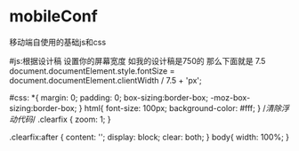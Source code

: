 # mobileConf
移动端自使用的基础js和css

#js:根据设计稿  设置你的屏幕宽度  如我的设计稿是750的   那么下面就是 7.5
document.documentElement.style.fontSize = document.documentElement.clientWidth / 7.5 + 'px';

#css:
*{
	margin: 0;
	padding: 0;
	box-sizing:border-box;
	-moz-box-sizing:border-box;
}
html{
	font-size: 100px;
	background-color: #fff;
}
/*清除浮动代码*/
.clearfix {
	zoom: 1;
}

.clearfix:after {
	content: '';
	display: block;
	clear: both;
}
body{
	width: 100%;
}
